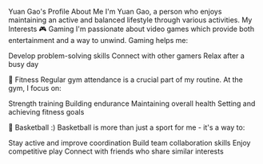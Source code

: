 Yuan Gao's Profile
About Me
I'm Yuan Gao, a person who enjoys maintaining an active and balanced lifestyle through various activities.
My Interests
🎮 Gaming
I'm passionate about video games which provide both entertainment and a way to unwind. Gaming helps me:

Develop problem-solving skills
Connect with other gamers
Relax after a busy day

💪 Fitness
Regular gym attendance is a crucial part of my routine. At the gym, I focus on:

Strength training
Building endurance
Maintaining overall health
Setting and achieving fitness goals

🏀 Basketball :)
Basketball is more than just a sport for me - it's a way to:

Stay active and improve coordination
Build team collaboration skills
Enjoy competitive play
Connect with friends who share similar interests